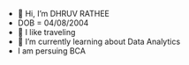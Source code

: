 - 👋 Hi, I’m DHRUV RATHEE
-    DOB = 04/08/2004
- 👀 I like traveling 
- 🌱 I’m currently learning about Data Analytics
-    I am persuing BCA

<!---
DHRUV0408/DHRUV0408 is a ✨ special ✨ repository because its `README.md` (this file) appears on your GitHub profile.
You can click the Preview link to take a look at your changes.
--->

